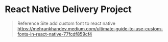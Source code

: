 # React Native Delivery Project

> Reference Site
add custom font to react native
https://mehrankhandev.medium.com/ultimate-guide-to-use-custom-fonts-in-react-native-77fcdf859cf4